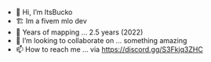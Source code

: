 - 👋 Hi, I’m ItsBucko
- 🏗️ Im a fivem mlo dev 
- 🌱 Years of mapping ... 2.5 years (2022)
- 💞️ I’m looking to collaborate on ... something amazing 
- 📫 How to reach me ... via https://discord.gg/S3Fkjq3ZHC

<!---
markbucko12341/markbucko12341 is a ✨ special ✨ repository because its `README.md` (this file) appears on your GitHub profile.
You can click the Preview link to take a look at your changes.
--->
